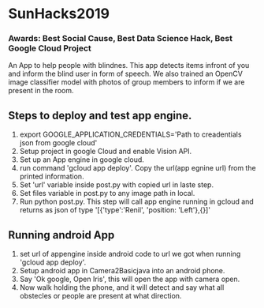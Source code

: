 # SunHacks2019 
### Awards: Best Social Cause, Best Data Science Hack, Best Google Cloud Project
An App to help people with blindnes. This app detects items infront of you and inform the blind user in form of speech. We also trained an OpenCV image classifier model with photos of group members to inform if we are present in the room.

## Steps to deploy and test app engine.
1. export GOOGLE_APPLICATION_CREDENTIALS='Path to creadentials json from google cloud'
2. Setup project in google Cloud and enable Vision API. 
3. Set up an App engine in google cloud.
4. run command 'gcloud app deploy'. Copy the url(app egnine url) from the printed information.
5. Set 'url' variable inside post.py with copied url in laste step. 
6. Set files variable in post.py to any image path in local.
7. Run python post.py. This step will call app engine running in gcloud and returns as json of type '[{'type':'Renil', 'position: 'Left'},{}]'

## Running android App
1. set url of appengine inside android code to url we got when running 'gcloud app deploy'.
2. Setup android app in Camera2Basicjava into an android phone.
3. Say 'Ok google, Open Iris', this will open the app with camera open.
4. Now walk holding the phone, and it will detect and say what all obstecles or people are present at what direction.
